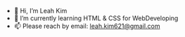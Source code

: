 - 👋 Hi, I’m Leah Kim
- 🌱 I’m currently learning HTML & CSS for WebDeveloping
- 📫 Please reach by email: leah.kim621@gmail.com

<!---
leahshine/leahshine is a ✨ special ✨ repository because its `README.md` (this file) appears on your GitHub profile.
You can click the Preview link to take a look at your changes.
--->
